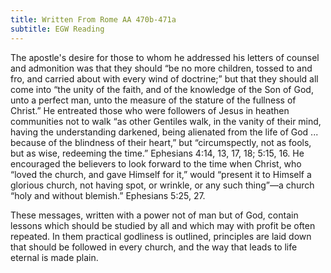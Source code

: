```yaml
---
title: Written From Rome AA 470b-471a
subtitle: EGW Reading
---
```


The apostle's desire for those to whom he addressed his letters of counsel and admonition was that they should “be no more children, tossed to and fro, and carried about with every wind of doctrine;” but that they should all come into “the unity of the faith, and of the knowledge of the Son of God, unto a perfect man, unto the measure of the stature of the fullness of Christ.” He entreated those who were followers of Jesus in heathen communities not to walk “as other Gentiles walk, in the vanity of their mind, having the understanding darkened, being alienated from the life of God ... because of the blindness of their heart,” but “circumspectly, not as fools, but as wise, redeeming the time.” Ephesians 4:14, 13, 17, 18; 5:15, 16. He encouraged the believers to look forward to the time when Christ, who “loved the church, and gave Himself for it,” would “present it to Himself a glorious church, not having spot, or wrinkle, or any such thing”—a church “holy and without blemish.” Ephesians 5:25, 27.

These messages, written with a power not of man but of God, contain lessons which should be studied by all and which may with profit be often repeated. In them practical godliness is outlined, principles are laid down that should be followed in every church, and the way that leads to life eternal is made plain.